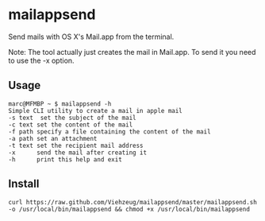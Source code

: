 mailappsend
===========

Send mails with OS X's Mail.app from the terminal.

Note: The tool actually just creates the mail in Mail.app. To send it you need to use the -x option.


Usage
-----------

```
marc@MFMBP ~ $ mailappsend -h
Simple CLI utility to create a mail in apple mail
-s text  set the subject of the mail
-c text	set the content of the mail
-f path	specify a file containing the content of the mail
-a path	set an attachment
-t text	set the recipient mail address
-x		send the mail after creating it
-h		print this help and exit
```

Install
-----------

```
curl https://raw.github.com/Viehzeug/mailappsend/master/mailappsend.sh -o /usr/local/bin/mailappsend && chmod +x /usr/local/bin/mailappsend
```
